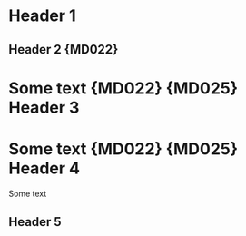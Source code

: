 Header 1
========

Header 2 {MD022}
----------------
Some text {MD022} {MD025}
Header 3
================
Some text {MD022} {MD025}
Header 4
================
Some text

Header 5
--------